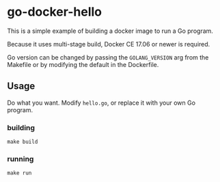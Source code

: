 # go-docker-hello

This is a simple example of building a docker image to run a Go program.

Because it uses multi-stage build, Docker CE 17.06 or newer is required.

Go version can be changed by passing the `GOLANG_VERSION` arg from the Makefile or by modifying the default in the Dockerfile.

## Usage

Do what you want. Modify `hello.go`, or replace it with your own Go program.

### building

```
make build
```

### running

```
make run
```
